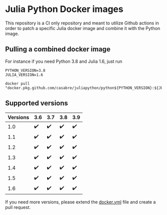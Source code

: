 # Julia Python Docker images

This repository is a CI only repository and meant to utilize Github actions in order to patch a specific Julia docker image and combine it with the Python image.

## Pulling a combined docker image

For instance if you need Python 3.8 and Julia 1.6, just run

```shell
PYTHON_VERSION=3.8
JULIA_VERSION=1.6

docker pull "docker.pkg.github.com/casabre/juliapython/python${PYTHON_VERSION}:${JULIA_VERSION}"
```

## Supported versions

| Versions | 3.6                | 3.7                | 3.8                | 3.9                |
| -------- | ------------------ | ------------------ | ------------------ | ------------------ |
| 1.0      | :heavy_check_mark: | :heavy_check_mark: | :heavy_check_mark: | :heavy_check_mark: |
| 1.1      | :heavy_check_mark: | :heavy_check_mark: | :heavy_check_mark: | :heavy_check_mark: |
| 1.2      | :heavy_check_mark: | :heavy_check_mark: | :heavy_check_mark: | :heavy_check_mark: |
| 1.3      | :heavy_check_mark: | :heavy_check_mark: | :heavy_check_mark: | :heavy_check_mark: |
| 1.4      | :heavy_check_mark: | :heavy_check_mark: | :heavy_check_mark: | :heavy_check_mark: |
| 1.5      | :heavy_check_mark: | :heavy_check_mark: | :heavy_check_mark: | :heavy_check_mark: |
| 1.6      | :heavy_check_mark: | :heavy_check_mark: | :heavy_check_mark: | :heavy_check_mark: |

If you need more versions, please extend the [docker.yml](.github/workflows/docker.yml) file and create a pull request.
